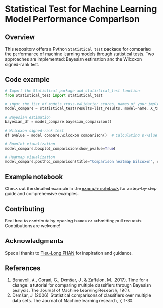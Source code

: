 # Statistical Test for Machine Learning Model Performance Comparison

## Overview

This repository offers a Python `Statistical_test` package for comparing the performance of machine learning models through statistical tests. Two approaches are implemented: Bayesian estimation and the Wilcoxon signed-rank test. 

## Code example
```python
# Import the Statistical package and statistical_test function
from Statistical_test import statistical_test

# Input the list of models cross-validation scores, names of your implemented models, X_train, and y_train with your actual data and training sets
model_compare = statistical_test(results=list_results, model=name, X_train=X_train, y_train=y_train)

# Bayesian estimation
bayesian_df = model_compare.bayesian_comparison()

# Wilcoxon signed-rank test
df_pvalue = model_compare.wilcoxon_comparison()  # Calculating p-value

# Boxplot visualization
model_compare.boxplot_comparision(show_pvalue=True)

# Heatmap visualization
model_compare.posthoc_comparison(title="Comparison heatmap Wilcoxon", save=False)
```

## Example notebook
Check out the detailed example in the [example notebook](Statistical_test_ML_performance.ipynb) for a step-by-step guide and comprehensive examples.

## Contributing
Feel free to contribute by opening issues or submitting pull requests. Contributions are welcome!

## Acknowledgments
Special thanks to [Tieu-Long PHAN](https://tieulongphan.github.io/cv/) for inspiration and guidance.

## References
1. Benavoli, A., Corani, G., Demšar, J., & Zaffalon, M. (2017). Time for a change: a tutorial for comparing multiple classifiers through Bayesian analysis. The Journal of Machine Learning Research, 18(1).
2. Demšar, J. (2006). Statistical comparisons of classifiers over multiple data sets. The Journal of Machine learning research, 7, 1-30.